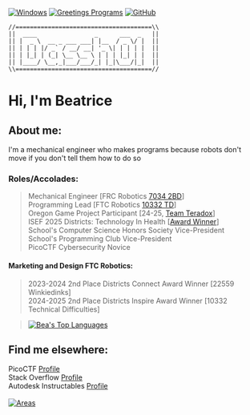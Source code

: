 [![Windows](https://badgen.net/badge/icon/windows?icon=windows&label)](https://microsoft.com/windows/) [![Greetings Programs](https://img.shields.io/badge/Greetings-Program-blue.svg)](https://en.wikipedia.org/wiki/Tron) [![GitHub](https://img.shields.io/badge/--181717?logo=github&logoColor=ffffff)](https://github.com/)
```
//======================================\\
||  ____                _      ___  _   ||
|| |  _ \  __ _ ___ ___| |__  / _ \/ |  ||
|| | | | |/ _` / __/ __| '_ \| | | | |  ||
|| | |_| | (_| \__ \__ \ | | | |_| | |  ||
|| |____/ \__,_|___/___/_| |_|\___/|_|  ||
\\======================================//
```
# Hi, I'm Beatrice
## About me:
I'm a mechanical engineer who makes programs because robots don't move if you don't tell them how to do so
### Roles/Accolades:
> Mechanical Engineer [FRC Robotics [7034 2BD](https://github.com/2BDetermined-7034)] \
> Programming Lead [FTC Robotics [10332 TD](https://github.com/TechnicalDifficulties10332)] \
> Oregon Game Project Participant [24-25, [Team Teradox](https://github.com/Teradoxx)] \
> ISEF 2025 Districts: Technology In Health [[Award Winner](https://github.com/Dassh01/ISEF2025)] \
> School's Computer Science Honors Society Vice-President \
> School's Programming Club Vice-President \
> PicoCTF Cybersecurity Novice <br>

#### Marketing and Design FTC Robotics: <br>
> 2023-2024 2nd Place Districts Connect Award Winner [22559 Winkiedinks] <br>
> 2024-2025 2nd Place Districts Inspire Award Winner [10332 Technical Difficulties]

> [![Bea's Top Languages](https://github-readme-stats.vercel.app/api/top-langs/?username=Dassh01&theme=blue-green)](https://github.com/anuraghazra/github-readme-stats)


## Find me elsewhere:
PicoCTF [Profile](https://play.picoctf.org/users/Dassh02) \
Stack Overflow [Profile](https://stackoverflow.com/users/27435257/dassh01) \
Autodesk Instructables [Profile](https://www.instructables.com/member/Dassh01/) \
<br> [![Areas](https://skillicons.dev/icons?i=idea,cpp,java,py,lua,js,androidstudio,docker,vscode,github,&perline=5)](https://skillicons.dev) 
